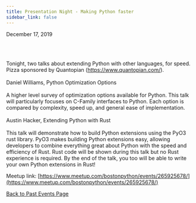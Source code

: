 ```yaml
---
title: Presentation Night - Making Python faster
sidebar_link: false
---
```


December 17, 2019



<p><br/><br/></p>

<p>Tonight, two talks about extending Python with other languages, for speed. Pizza sponsored by Quantopian (<a class="link" href="https://www.quantopian.com/" rel="nofollow ugc" target="_blank" title="https://www.quantopian.com/">https://www.quantopian.com/</a>).<br/><br/>Daniel Williams, Python Optimization Options<br/><br/>A higher level survey of optimization options available for Python. This talk will particularly focuses on C-Family interfaces to Python. Each option is compared by complexity, speed up, and general ease of implementation.<br/><br/>Austin Hacker, Extending Python with Rust<br/><br/>This talk will demonstrate how to build Python extensions using the PyO3 rust library. PyO3 makes building Python extensions easy, allowing developers to combine everything great about Python with the speed and efficiency of Rust. Rust code will be shown during this talk but no Rust experience is required. By the end of the talk, you too will be able to write your own Python extensions in Rust!</p>


Meetup link: [https://www.meetup.com/bostonpython/events/265925678/](https://www.meetup.com/bostonpython/events/265925678/)

[Back to Past Events Page](index.md)